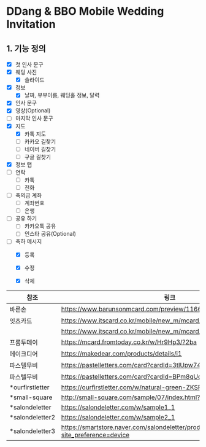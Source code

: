 # DDang & BBO Mobile Wedding Invitation 

## 1. 기능 정의
 -[x] 첫 인사 문구
 -[x] 웨딩 사진
   - [x] 슬라이드
 -[x] 정보
   - [x] 날짜, 부부이름, 웨딩홀 정보, 달력
 - [x] 인사 문구
 - [x] 영상(Optional)
 - [ ] 마지막 인사 문구
 - [x] 지도
   - [x] 카톡 지도
   - [ ] 카카오 길찾기
   - [ ] 네이버 길찾기
   - [ ] 구글 길찾기
 - [x] 정보 탭
 - [ ] 연락
   - [ ] 카톡
   - [ ] 전화
 - [ ] 축의금 계좌
   - [ ] 계좌번호
   - [ ] 은행
 - [ ] 공유 하기
    - [ ] 카카오톡 공유
    - [ ] 인스타 공유(Optional)
 - [ ] 축하 메시지
   - [x] 등록
   - [x] 수정
   - [x] 삭제



| 참조              |링크|
|-----------------|---|
 | 바른손             |https://www.barunsonmcard.com/preview/1166|
 | 잇츠카드            |https://www.itscard.co.kr/mobile/new_m/mcard/minifyHTML/MCard29.asp|
|                 | https://www.itscard.co.kr/mobile/new_m/mcard/minifyHTML/MCard30.asp |
| 프롬투데이           |https://mcard.fromtoday.co.kr/w/Hr9Hp3/?2ba|
| 메이크디어           |https://makedear.com/products/details/i1|
| 파스텔무비           |https://pastelletters.com/card?cardId=3tlUpw74YT|
| 파스텔무비           |https://pastelletters.com/card?cardId=BPm8qUcwVe|
| *ourfirstletter |https://ourfirstletter.com/w/natural-green-ZKSP|
| *small-square   |http://small-square.com/sample/07/index.html?v=2|
| *salondeletter  |https://salondeletter.com/w/sample1_1|
| *salondeletter2 |https://salondeletter.com/w/sample2_1|
| *salondeletter3 |https://smartstore.naver.com/salondeletter/products/7750185108?site_preference=device|
